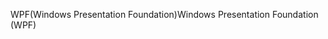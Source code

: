 <span data-ttu-id="ac1ec-101">WPF(Windows Presentation Foundation)</span><span class="sxs-lookup"><span data-stu-id="ac1ec-101">Windows Presentation Foundation (WPF)</span></span>